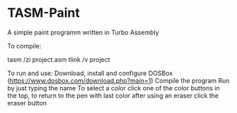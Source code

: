 # TASM-Paint

A simple paint programm written in Turbo Assembly


To compile:

tasm /zi project.asm
tlink /v project


To run and use:
Download, install and configure DOSBox (https://www.dosbox.com/download.php?main=1)
Compile the program
Run by just typing the name
To select a color click one of the color buttons in the top, to return to the pen with last color after using an eraser click the eraser button
